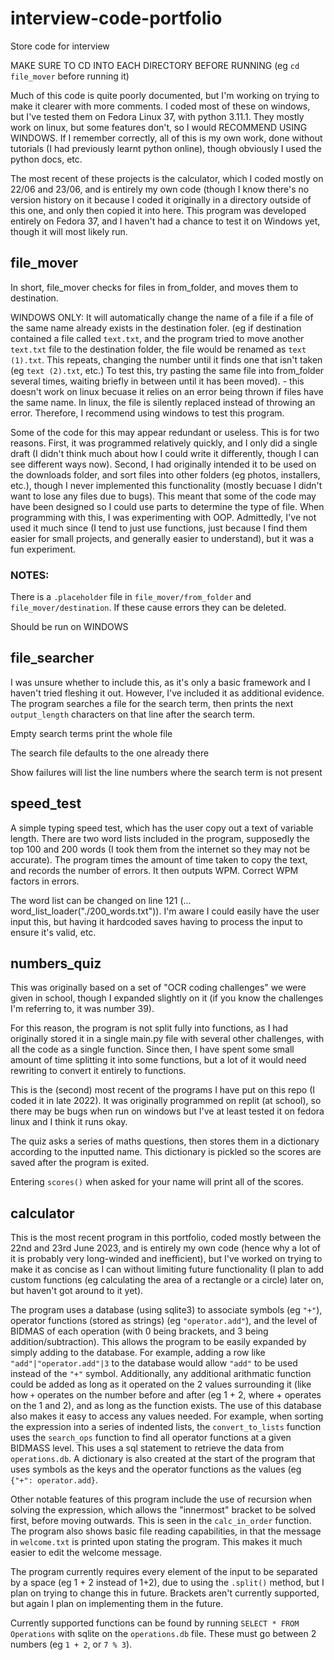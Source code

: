 # interview-code-portfolio
Store code for interview

MAKE SURE TO CD INTO EACH DIRECTORY BEFORE RUNNING (eg `cd file_mover` before running it)

Much of this code is quite poorly documented, but I'm working on trying to make it clearer with more comments. 
I coded most of these on windows, but I've tested them on Fedora Linux 37, with python 3.11.1. They mostly work on linux, but some features don't, so I would RECOMMEND USING WINDOWS. 
If I remember correctly, all of this is my own work, done without tutorials (I had previously learnt python online), though obviously I used the python docs, etc.

The most recent of these projects is the calculator, which I coded mostly on 22/06 and 23/06, and is entirely my own code (though I know there's no version history on it because I coded it originally in a directory outside of this one, and only then copied it into here. 
This program was developed entirely on Fedora 37, and I haven't had a chance to test it on Windows yet, though it will most likely run. 

## file_mover
In short, file_mover checks for files in from_folder, and moves them to destination. 

WINDOWS ONLY: It will automatically change the name of a file if a file of the same name already exists in the destination foler. (eg if destination contained a file called `text.txt`, and the program tried to move another `text.txt` file to the destination folder, the file would be renamed as `text (1).txt`. This repeats, changing the number until it finds one that isn't taken (eg `text (2).txt`, etc.) To test this, try pasting the same file into from_folder several times, waiting briefly in between until it has been moved). - this doesn't work on linux becuase it relies on an error being thrown if files have the same name. In linux, the file is silently replaced instead of throwing an error. Therefore, I recommend using windows to test this program. 

Some of the code for this may appear redundant or useless. This is for two reasons. First, it was programmed relatively quickly, and I only did a single draft (I didn't think much about how I could write it differently, though I can see different ways now). Second, I had originally intended it to be used on the downloads folder, and sort files into other folders (eg photos, installers, etc.), though I never implemented this functionality (mostly becuase I didn't want to lose any files due to bugs). This meant that some of the code may have been designed so I could use parts to determine the type of file. 
When programming with this, I was experimenting with OOP. Admittedly, I've not used it much since (I tend to just use functions, just because I find them easier for small projects, and generally easier to understand), but it was a fun experiment. 

### NOTES:
There is a `.placeholder` file in `file_mover/from_folder` and `file_mover/destination`. If these cause errors they can be deleted. 

Should be run on WINDOWS

## file_searcher
I was unsure whether to include this, as it's only a basic framework and I haven't tried fleshing it out. However, I've included it as additional evidence.
The program searches a file for the search term, then prints the next `output_length` characters on that line after the search term. 

Empty search terms print the whole file

The search file defaults to the one already there

Show failures will list the line numbers where the search term is not present

## speed_test
A simple typing speed test, which has the user copy out a text of variable length. There are two word lists included in the program, supposedly the top 100 and 200 words (I took them from the internet so they may not be accurate). The program times the amount of time taken to copy the text, and records the number of errors. It then outputs WPM. Correct WPM factors in errors. 

The word list can be changed on line 121 (... word_list_loader("./200_words.txt")). I'm aware I could easily have the user input this, but having it hardcoded saves having to process the input to ensure it's valid, etc. 

## numbers_quiz
This was originally based on a set of "OCR coding challenges" we were given in school, though I expanded slightly on it (if you know the challenges I'm referring to, it was number 39).

For this reason, the program is not split fully into functions, as I had originally stored it in a single main.py file with several other challenges, with all the code as a single function. Since then, I have spent some small amount of time splitting it into some functions, but a lot of it would need rewriting to convert it entirely to functions. 

This is the (second) most recent of the programs I have put on this repo (I coded it in late 2022). It was originally programmed on replit (at school), so there may be bugs when run on windows but I've at least tested it on fedora linux and I think it runs okay. 

The quiz asks a series of maths questions, then stores them in a dictionary according to the inputted name. This dictionary is pickled so the scores are saved after the program is exited.

Entering `scores()` when asked for your name will print all of the scores.

## calculator

This is the most recent program in this portfolio, coded mostly between the 22nd and 23rd June 2023, and is entirely my own code (hence why a lot of it is probably very long-winded and inefficient), but I've worked on trying to make it as concise as I can without limiting future functionality (I plan to add custom functions (eg calculating the area of a rectangle or a circle) later on, but haven't got around to it yet). 

The program uses a database (using sqlite3) to associate symbols (eg `"+"`), operator functions (stored as strings) (eg `"operator.add"`), and the level of BIDMAS of each operation (with 0 being brackets, and 3 being addition/subtraction). This allows the program to be easily expanded by simply adding to the database. For example, adding a row like `"add"|"operator.add"|3` to the database would allow `"add"` to be used instead of the `"+"` symbol. Additionally, any additional arithmatic function could be added as long as it operated on the 2 values surrounding it (like how `+` operates on the number before and after (eg 1 + 2, where + operates on the 1 and 2), and as long as the function exists. 
The use of this database also makes it easy to access any values needed. For example, when sorting the expression into a series of indented lists, the `convert_to_lists` function uses the `search_ops` function to find all operator functions at a given BIDMASS level. This uses a sql statement to retrieve the data from `operations.db`. A dictionary is also created at the start of the program that uses symbols as the keys and the operator functions as the values (eg `{"+": operator.add}`.

Other notable features of this program include the use of recursion when solving the expression, which allows the "innermost" bracket to be solved first, before moving outwards. This is seen in the `calc_in_order` function.
The program also shows basic file reading capabilities, in that the message in `welcome.txt` is printed upon stating the program. This makes it much easier to edit the welcome message. 

The program currently requires every element of the input to be separated by a space (eg 1 + 2 instead of 1+2), due to using the `.split()` method, but I plan on trying to change this in future. 
Brackets aren't currently supported, but again I plan on implementing them in the future. 

Currently supported functions can be found by running `SELECT * FROM Operations` with sqlite on the `operations.db` file. These must go between 2 numbers (eg `1 + 2`, or `7 % 3`).
